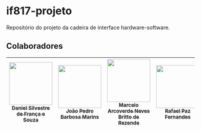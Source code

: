 # if817-projeto
Repositório do projeto da cadeira de interface hardware-software.

## Colaboradores

| [<img src="https://avatars.githubusercontent.com/u/136166261?v=4" width=115><br><sub>Daniel Silvestre de França e Souza</sub>](https://github.com/dsfs10) | [<img src="https://avatars.githubusercontent.com/u/136388066?v=4" width=115><br><sub>João Pedro Barbosa Marins</sub>](https://github.com/joaopbmarins) | [<img src="https://avatars.githubusercontent.com/u/136330206?v=4" width=115><br><sub>Marcelo Arcoverde Neves Britto de Rezende</sub>](https://github.com/manbr21) | [<img src="https://avatars.githubusercontent.com/u/132072483?v=4" width=115><br><sub>Rafael Paz Fernandes</sub>](https://github.com/rafael-pf) | [<img src="https://avatars.githubusercontent.com/u/135606842?v=4" width=115><br><sub>Rodrigo Raimundo Sampaio</sub>](https://github.com/Rstraiker) | [<img src="https://avatars.githubusercontent.com/u/138488532?v=4" width=115><br><sub>Vinícius Lima Sá de Melo</sub>](https://github.com/vlsmcin) |
| :---: | :---: | :---: | :---: | :---: | :---: |
